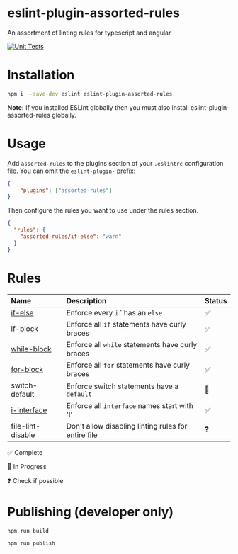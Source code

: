 # eslint-plugin-assorted-rules
An assortment of linting rules for typescript and angular

[![Unit Tests](https://github.com/polklabs/eslint-plugin-assorted-rules/actions/workflows/node.js.yml/badge.svg)](https://github.com/polklabs/eslint-plugin-assorted-rules/actions/workflows/node.js.yml)

# Installation
```bash
npm i --save-dev eslint eslint-plugin-assorted-rules
```

**Note:** If you installed ESLint globally then you must also install eslint-plugin-assorted-rules globally.

# Usage
Add `assorted-rules` to the plugins section of your `.eslintrc` configuration file. You can omit the `eslint-plugin-` prefix:

```json
{
    "plugins": ["assorted-rules"]
}
```

Then configure the rules you want to use under the rules section.

```json
{
  "rules": {
    "assorted-rules/if-else": "warn"
  }
}
```

# Rules

| Name              | Description                      | Status |
| :---------------- | :------------------------------- | :----- |
| [if-else](docs/rules/if-else.md)           | Enforce every `if` has an `else` | ✅ |
| [if-block](docs/rules/if-block.md)         | Enforce all `if` statements have curly braces | ✅ |
| [while-block](docs/rules/while-block.md) | Enforce all `while` statements have curly braces | ✅ |
| [for-block](docs/rules/for-block.md) | Enforce all `for` statements have curly braces | ✅ |
| switch-default | Enforce switch statements have a `default`| 🔧 |
| [i-interface](docs/rules/i-interface.md) | Enforce all `interface` names start with 'I' | ✅ | 
| file-lint-disable | Don't allow disabling linting rules for entire file | ❓ |

✅ Complete

🔧 In Progress

❓ Check if possible


##
# Publishing (developer only)

```bash
npm run build
```
```bash
npm run publish
```
